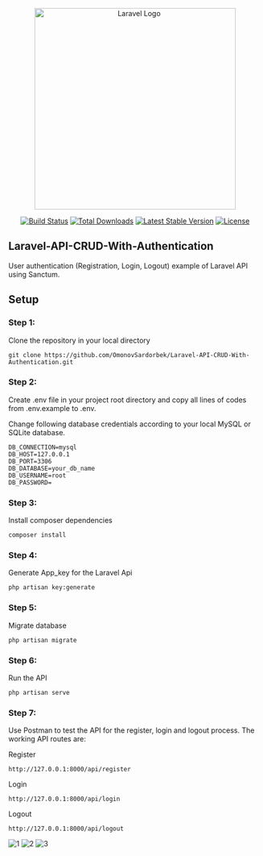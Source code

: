 <p align="center"><a href="https://laravel.com" target="_blank"><img src="https://raw.githubusercontent.com/laravel/art/master/logo-lockup/5%20SVG/2%20CMYK/1%20Full%20Color/laravel-logolockup-cmyk-red.svg" width="400" alt="Laravel Logo"></a></p>

<p align="center">
<a href="https://github.com/laravel/framework/actions"><img src="https://github.com/laravel/framework/workflows/tests/badge.svg" alt="Build Status"></a>
<a href="https://packagist.org/packages/laravel/framework"><img src="https://img.shields.io/packagist/dt/laravel/framework" alt="Total Downloads"></a>
<a href="https://packagist.org/packages/laravel/framework"><img src="https://img.shields.io/packagist/v/laravel/framework" alt="Latest Stable Version"></a>
<a href="https://packagist.org/packages/laravel/framework"><img src="https://img.shields.io/packagist/l/laravel/framework" alt="License"></a>
</p>

## Laravel-API-CRUD-With-Authentication

User authentication (Registration, Login, Logout) example of Laravel API using Sanctum.

## Setup

### Step 1:

Clone the repository in your local directory

```
git clone https://github.com/OmonovSardorbek/Laravel-API-CRUD-With-Authentication.git
```

### Step 2:

Create .env file in your project root directory and copy all lines of codes from .env.example to .env.

Change following database credentials according to your local MySQL or SQLite database.

```
DB_CONNECTION=mysql
DB_HOST=127.0.0.1
DB_PORT=3306
DB_DATABASE=your_db_name
DB_USERNAME=root
DB_PASSWORD=
```

### Step 3:

Install composer dependencies

```
composer install
```

### Step 4:

Generate App_key for the Laravel Api

```
php artisan key:generate
```

### Step 5:

Migrate database

```
php artisan migrate
```

### Step 6:

Run the API

```
php artisan serve
```

### Step 7:

Use Postman to test the API for the register, login and logout process. The working API routes are:

Register

```
http://127.0.0.1:8000/api/register
```

Login

```
http://127.0.0.1:8000/api/login
```

Logout

```
http://127.0.0.1:8000/api/logout
```
![1](https://github.com/user-attachments/assets/d4ab92f5-25ad-4783-9696-ba69b743513e)
![2](https://github.com/user-attachments/assets/23b92c7e-269d-4175-ae81-a76f09b66cdf)
![3](https://github.com/user-attachments/assets/a25a2b8e-b720-47d6-b882-1446dab7851f)

